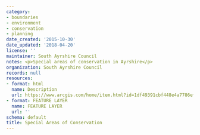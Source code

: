 ```yaml
---
category:
- boundaries
- environment
- conservation
- planning
date_created: '2015-10-30'
date_updated: '2018-04-20'
license: ''
maintainer: South Ayrshire Council
notes: <p>Special areas of conservation in Ayrshire</p>
organization: South Ayrshire Council
records: null
resources:
- format: html
  name: Description
  url: https://www.arcgis.com/home/item.html?id=1df49391cbf448e4a7786efe6b52f008
- format: FEATURE LAYER
  name: FEATURE LAYER
  url: ''
schema: default
title: Special Areas of Conservation
---
```

